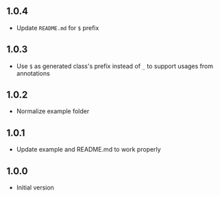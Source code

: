 ## 1.0.4

- Update `README.md` for `$` prefix

## 1.0.3

- Use `$` as generated class's prefix instead of `_` to support usages from annotations

## 1.0.2

- Normalize example folder

## 1.0.1

- Update example and README.md to work properly

## 1.0.0

- Initial version
